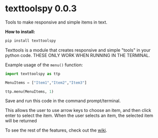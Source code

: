 # texttoolspy 0.0.3
Tools to make responsive and simple items in text.

**How to install:**
```bash
pip install texttoolspy
```

Texttools is a module that creates responsive and simple "tools" in your python code. THESE ONLY WORK WHEN RUNNING IN THE TERMINAL. 

Example usage of the `menu()` function:
```python
import texttoolspy as ttp

MenuItems = ["Item1","Item2","Item3"]

ttp.menu(MenuItems, 1)
```
Save and run this code in the command prompt/terminal. 

This allows the user to use arrow keys to choose an item, and then click enter to select the item. When the user selects an item, the selected item will be returned

To see the rest of the features, check out the [wiki](https://github.com/MilesWK/texttoolspy/wiki).
